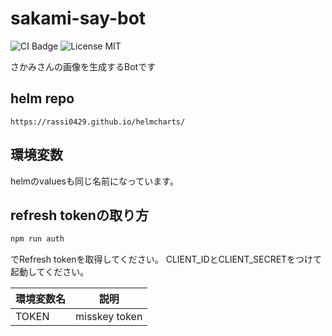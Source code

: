 # sakami-say-bot

![CI Badge](https://github.com/rassi0429/sakami-say-bot/actions/workflows/docker-build-release.yaml/badge.svg)
![License MIT](https://img.shields.io/github/license/rassi0429/sakami-say-bot)

さかみさんの画像を生成するBotです

## helm repo

`https://rassi0429.github.io/helmcharts/`

## 環境変数

helmのvaluesも同じ名前になっています。

## refresh tokenの取り方

```bash
npm run auth
```
でRefresh tokenを取得してください。
CLIENT_IDとCLIENT_SECRETをつけて起動してください。

| 環境変数名 | 説明            |
|-------|---------------|
| TOKEN | misskey token |
